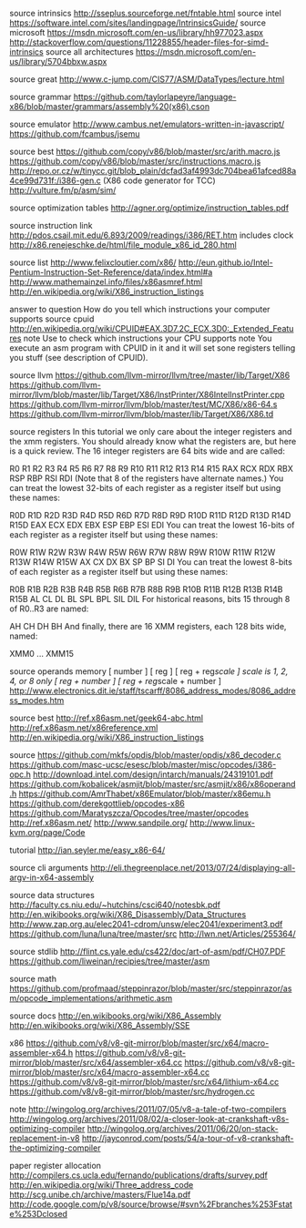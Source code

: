
source intrinsics
  http://sseplus.sourceforge.net/fntable.html
  source intel
    https://software.intel.com/sites/landingpage/IntrinsicsGuide/
  source microsoft
    https://msdn.microsoft.com/en-us/library/hh977023.aspx
  http://stackoverflow.com/questions/11228855/header-files-for-simd-intrinsics
  source all architectures
    https://msdn.microsoft.com/en-us/library/5704bbxw.aspx

source great
  http://www.c-jump.com/CIS77/ASM/DataTypes/lecture.html

source grammar
  https://github.com/taylorlapeyre/language-x86/blob/master/grammars/assembly%20(x86).cson

source emulator
  http://www.cambus.net/emulators-written-in-javascript/
  https://github.com/fcambus/jsemu

source best
  https://github.com/copy/v86/blob/master/src/arith.macro.js
  https://github.com/copy/v86/blob/master/src/instructions.macro.js
  http://repo.or.cz/w/tinycc.git/blob_plain/dcfad3af4993dc704bea61afced88a4ce99d731f:/i386-gen.c (X86 code generator for TCC)
  http://vulture.fm/p/asm/sim/

source optimization tables
  http://agner.org/optimize/instruction_tables.pdf

source instruction
  link http://pdos.csail.mit.edu/6.893/2009/readings/i386/RET.htm
    includes clock
  http://x86.renejeschke.de/html/file_module_x86_id_280.html

source list
  http://www.felixcloutier.com/x86/
  http://eun.github.io/Intel-Pentium-Instruction-Set-Reference/data/index.html#a
  http://www.mathemainzel.info/files/x86asmref.html
  http://en.wikipedia.org/wiki/X86_instruction_listings

answer to question How do you tell which instructions your computer supports
source cpuid
  http://en.wikipedia.org/wiki/CPUID#EAX.3D7.2C_ECX.3D0:_Extended_Features
  note Use to check which instructions your CPU supports
  note  You execute an asm program with CPUID in it and it will set sone registers telling you stuff (see description of CPUID).

source llvm
  https://github.com/llvm-mirror/llvm/tree/master/lib/Target/X86
  https://github.com/llvm-mirror/llvm/blob/master/lib/Target/X86/InstPrinter/X86IntelInstPrinter.cpp
  https://github.com/llvm-mirror/llvm/blob/master/test/MC/X86/x86-64.s
  https://github.com/llvm-mirror/llvm/blob/master/lib/Target/X86/X86.td

source registers
  In this tutorial we only care about the integer registers and the xmm registers. You should already know what the registers are, but here is a quick review. The 16 integer registers are 64 bits wide and are called:

  R0  R1  R2  R3  R4  R5  R6  R7  R8  R9  R10  R11  R12  R13  R14  R15
  RAX RCX RDX RBX RSP RBP RSI RDI
  (Note that 8 of the registers have alternate names.) You can treat the lowest 32-bits of each register as a register itself but using these names:

  R0D R1D R2D R3D R4D R5D R6D R7D R8D R9D R10D R11D R12D R13D R14D R15D
  EAX ECX EDX EBX ESP EBP ESI EDI
  You can treat the lowest 16-bits of each register as a register itself but using these names:

  R0W R1W R2W R3W R4W R5W R6W R7W R8W R9W R10W R11W R12W R13W R14W R15W
  AX  CX  DX  BX  SP  BP  SI  DI
  You can treat the lowest 8-bits of each register as a register itself but using these names:

  R0B R1B R2B R3B R4B R5B R6B R7B R8B R9B R10B R11B R12B R13B R14B R15B
  AL  CL  DL  BL  SPL BPL SIL DIL
  For historical reasons, bits 15 through 8 of R0..R3 are named:

  AH  CH  DH  BH
  And finally, there are 16 XMM registers, each 128 bits wide, named:

  XMM0 ... XMM15

source operands memory
  [ number ]
  [ reg ]
  [ reg + reg*scale ]      scale is 1, 2, 4, or 8 only
  [ reg + number ]
  [ reg + reg*scale + number ]
  http://www.electronics.dit.ie/staff/tscarff/8086_address_modes/8086_address_modes.htm

source best
  http://ref.x86asm.net/geek64-abc.html
  http://ref.x86asm.net/x86reference.xml
  http://en.wikipedia.org/wiki/X86_instruction_listings

source
  https://github.com/mkfs/opdis/blob/master/opdis/x86_decoder.c
  https://github.com/masc-ucsc/esesc/blob/master/misc/opcodes/i386-opc.h
  http://download.intel.com/design/intarch/manuals/24319101.pdf
  https://github.com/kobalicek/asmjit/blob/master/src/asmjit/x86/x86operand.h
  https://github.com/AmrThabet/x86Emulator/blob/master/x86emu.h
  https://github.com/derekgottlieb/opcodes-x86
  https://github.com/Maratyszcza/Opcodes/tree/master/opcodes
  http://ref.x86asm.net/
  http://www.sandpile.org/
  http://www.linux-kvm.org/page/Code

tutorial
  http://ian.seyler.me/easy_x86-64/

source cli arguments
  http://eli.thegreenplace.net/2013/07/24/displaying-all-argv-in-x64-assembly

source data structures
  http://faculty.cs.niu.edu/~hutchins/csci640/notesbk.pdf
  http://en.wikibooks.org/wiki/X86_Disassembly/Data_Structures
  http://www.zap.org.au/elec2041-cdrom/unsw/elec2041/experiment3.pdf
  https://github.com/luna/luna/tree/master/src
  http://lwn.net/Articles/255364/

source stdlib
  http://flint.cs.yale.edu/cs422/doc/art-of-asm/pdf/CH07.PDF
  https://github.com/liweinan/recipies/tree/master/asm

source math
  https://github.com/profmaad/steppinrazor/blob/master/src/steppinrazor/asm/opcode_implementations/arithmetic.asm

source docs
  http://en.wikibooks.org/wiki/X86_Assembly
  http://en.wikibooks.org/wiki/X86_Assembly/SSE

x86
  https://github.com/v8/v8-git-mirror/blob/master/src/x64/macro-assembler-x64.h
  https://github.com/v8/v8-git-mirror/blob/master/src/x64/assembler-x64.cc
  https://github.com/v8/v8-git-mirror/blob/master/src/x64/macro-assembler-x64.cc
  https://github.com/v8/v8-git-mirror/blob/master/src/x64/lithium-x64.cc
  https://github.com/v8/v8-git-mirror/blob/master/src/hydrogen.cc

note
  http://wingolog.org/archives/2011/07/05/v8-a-tale-of-two-compilers
  http://wingolog.org/archives/2011/08/02/a-closer-look-at-crankshaft-v8s-optimizing-compiler
  http://wingolog.org/archives/2011/06/20/on-stack-replacement-in-v8
  http://jayconrod.com/posts/54/a-tour-of-v8-crankshaft-the-optimizing-compiler

paper register allocation
  http://compilers.cs.ucla.edu/fernando/publications/drafts/survey.pdf
  http://en.wikipedia.org/wiki/Three_address_code
  http://scg.unibe.ch/archive/masters/Flue14a.pdf
  http://code.google.com/p/v8/source/browse/#svn%2Fbranches%253Fstate%253Dclosed
